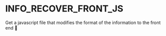 # INFO_RECOVER_FRONT_JS
Get a javascript file that modifies the format of the information to the front end 🧀
